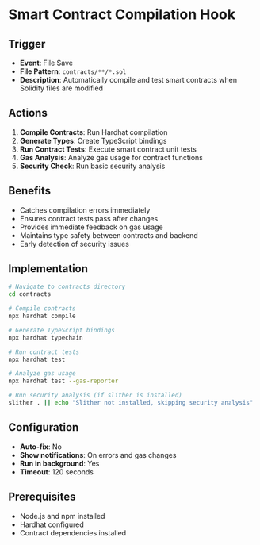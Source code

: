 # Smart Contract Compilation Hook

## Trigger
- **Event**: File Save
- **File Pattern**: `contracts/**/*.sol`
- **Description**: Automatically compile and test smart contracts when Solidity files are modified

## Actions
1. **Compile Contracts**: Run Hardhat compilation
2. **Generate Types**: Create TypeScript bindings
3. **Run Contract Tests**: Execute smart contract unit tests
4. **Gas Analysis**: Analyze gas usage for contract functions
5. **Security Check**: Run basic security analysis

## Benefits
- Catches compilation errors immediately
- Ensures contract tests pass after changes
- Provides immediate feedback on gas usage
- Maintains type safety between contracts and backend
- Early detection of security issues

## Implementation
```bash
# Navigate to contracts directory
cd contracts

# Compile contracts
npx hardhat compile

# Generate TypeScript bindings
npx hardhat typechain

# Run contract tests
npx hardhat test

# Analyze gas usage
npx hardhat test --gas-reporter

# Run security analysis (if slither is installed)
slither . || echo "Slither not installed, skipping security analysis"
```

## Configuration
- **Auto-fix**: No
- **Show notifications**: On errors and gas changes
- **Run in background**: Yes
- **Timeout**: 120 seconds

## Prerequisites
- Node.js and npm installed
- Hardhat configured
- Contract dependencies installed